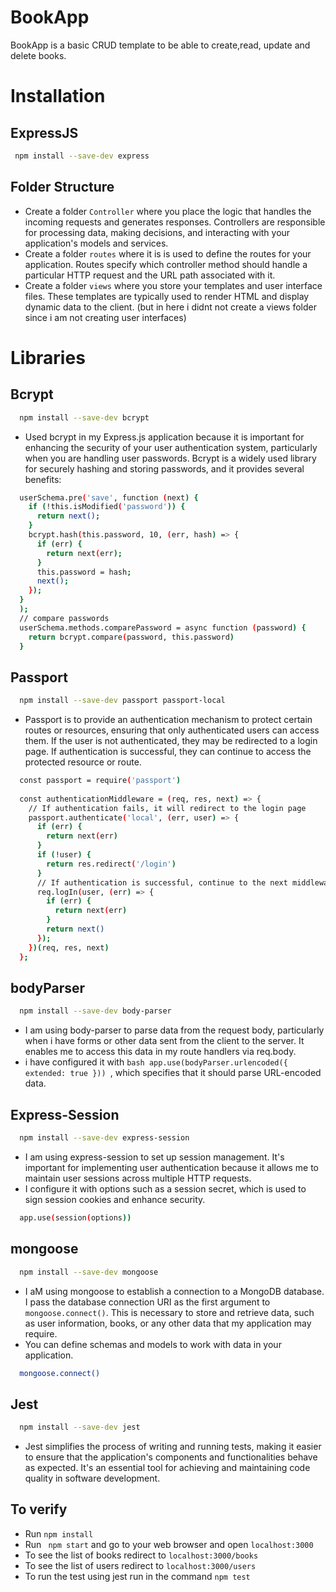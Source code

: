 # BookApp
BookApp is a basic CRUD template to be able to create,read, update and delete books.
# Installation
## ExpressJS
```bash
 npm install --save-dev express
```
## Folder Structure

- Create a folder `Controller` where you place the logic that handles the incoming requests and generates responses. Controllers are responsible for processing data, making decisions, 
  and interacting with your application's models and services.
- Create a folder `routes` where it is  is used to define the routes for your application. Routes specify which controller method should handle a particular HTTP request and the URL 
  path associated with it.
- Create a folder `views` where you store your templates and user interface files. These templates are typically used to render HTML and display dynamic data to the client.
  (but in here i didnt not create a views folder since i am not creating user interfaces)

# Libraries

## Bcrypt

```bash
  npm install --save-dev bcrypt
```
- Used bcrypt in my Express.js application because it is important for enhancing the security of your user authentication system, particularly when you are handling user passwords. Bcrypt is a widely 
  used library for securely hashing and storing passwords, and it provides several benefits:
```bash
  userSchema.pre('save', function (next) {
    if (!this.isModified('password')) {
      return next();
    }
    bcrypt.hash(this.password, 10, (err, hash) => {
      if (err) {
        return next(err);
      }
      this.password = hash;
      next();
    });
  }
  );
  // compare passwords
  userSchema.methods.comparePassword = async function (password) {
    return bcrypt.compare(password, this.password)
  }
```
## Passport

```bash
  npm install --save-dev passport passport-local
```

- Passport is to provide an authentication mechanism to protect certain routes or resources, ensuring that only authenticated users can access them. If the user is not authenticated, they may be redirected to a login page.
  If authentication is successful, they can continue to access the protected resource or route.

```bash
  const passport = require('passport')
  
  const authenticationMiddleware = (req, res, next) => {
    // If authentication fails, it will redirect to the login page
    passport.authenticate('local', (err, user) => {
      if (err) {
        return next(err)
      }
      if (!user) {
        return res.redirect('/login')
      }
      // If authentication is successful, continue to the next middleware or route
      req.logIn(user, (err) => {
        if (err) {
          return next(err) 
        }
        return next()
      });
    })(req, res, next)
  };
```
## bodyParser

```bash
  npm install --save-dev body-parser
```

- I am using body-parser to parse data from the request body, particularly when i have forms or other data sent from the client to the server. It enables me to access this data in my route 
  handlers via req.body.
- i have configured it with ```bash app.use(bodyParser.urlencoded({ extended: true })) ```, which specifies that it should parse URL-encoded data.

## Express-Session

```bash
  npm install --save-dev express-session
```

-  I am using express-session to set up session management. It's important for implementing user authentication because it allows me to maintain user sessions across multiple HTTP requests. 
-  I configure it with options such as a session secret, which is used to sign session cookies and enhance security.
```bash
  app.use(session(options))
```

## mongoose

```bash
  npm install --save-dev mongoose
```

- I aM using mongoose to establish a connection to a MongoDB database. I pass the database connection URI as the first argument to `mongoose.connect()`. This is necessary to store and retrieve data, 
  such as user information, books, or any other data that my application may require.
- You can define schemas and models to work with data in your application.
```bash
  mongoose.connect()
```
## Jest 

```bash
  npm install --save-dev jest
```

- Jest simplifies the process of writing and running tests, making it easier to ensure that the application's components and functionalities behave as expected. It's an essential tool for achieving and maintaining code quality
  in software development.

## To verify 
 - Run `npm install`
 - Run ` npm start` and go to your web browser and open `localhost:3000`
 - To see the list of books redirect to `localhost:3000/books`
 - To see the list of users redirect to `localhost:3000/users`
 - To run the test using jest run in the command `npm test`

